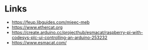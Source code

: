 # Links

- https://feup.libguides.com/mieec-meb
- https://www.ethercat.org
- https://create.arduino.cc/projecthub/esmacat/raspberry-pi-with-codesys-plc-ui-controlling-an-arduino-253232
- https://www.esmacat.com/
